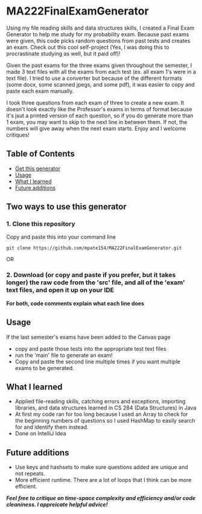 # MA222FinalExamGenerator
Using my file reading skills and data structures skills, I created a Final Exam Generator to help me study for my probability exam. Because past exams were given, this code picks random questions from past tests and creates an exam. Check out this cool self-project (Yes, I was doing this to procrastinate studying as well, but it paid off)! 

Given the past exams for the three exams given throughout the semester, I made 3 text files with all the exams from each test (ex. all exam 1's were in a text file). I tried to use a converter but because of the different formats (some docx, some scanned jpegs, and some pdf), it was easier to copy and paste each exam manually. 

I took three questions from each exam of three to create a new exam. It doesn't look exactly like the Professor's exams in terms of format because it's jsut a printed version of each question, so if you do generate more than 1 exam, you may want to skip to the next line in between them. If not, the numbers will give away when the next exam starts. Enjoy and I welcome critiques! 

## Table of Contents
- [Get this generator](#two-ways-to-use-this-generator)
- [Usage](#usage)
- [What I learned](#what-i-learned)
- [Future additions](#future-additions)

  
## Two ways to use this generator 
### 1. Clone this repository 
Copy and paste this into your command line

```git clone https://github.com/mpate154/MA222FinalExamGenerator.git```

OR
### 2. Download (or copy and paste if you prefer, but it takes longer) the raw code from the 'src' file, and all of the 'exam' text files, and open it up on your IDE

**For both, code comments explain what each line does** 

## Usage
If the last semester's exams have been added to the Canvas page
- copy and paste those tests into the appropriate test text files
- run the 'main' file to generate an exam!
- Copy and paste the second line multiple times if you want multiple exams to be generated.

## What I learned
- Applied file-reading skills, catching errors and exceptions, importing libraries, and data structures learned in CS 284 (Data Structures) in Java
- At first my code ran for too long because I used an Array to check for the beginning numbers of questions so I used HashMap to easily search for and identify them instead.
- Done on IntelliJ Idea
  
## Future additions
- Use keys and hashsets to make sure questions added are unique and not repeats.
- More efficient runtime. There are a lot of loops that I think can be more efficient.
  
***Feel free to critique on time-space complexity and efficiency and/or code cleaniness. I appreicate helpful advice!***
